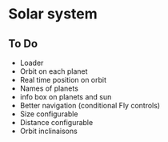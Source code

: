 # Solar system

## To Do

- Loader
- Orbit on each planet
- Real time position on orbit
- Names of planets
- info box on planets and sun
- Better navigation (conditional Fly controls)
- Size configurable
- Distance configurable
- Orbit inclinaisons
